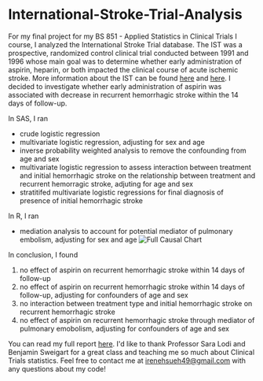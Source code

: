 # International-Stroke-Trial-Analysis
For my final project for my BS 851 - Applied Statistics in Clinical Trials I course, I analyzed the International Stroke Trial database. The IST was a prospective, randomized control clinical trial conducted between 1991 and 1996 whose main goal was to determine whether early administration of aspirin, heparin, or both impacted the clinical course of acute ischemic stroke. More information about the IST can be found [here](https://github.com/irenehsueh49/International-Stroke-Trial-Analysis/blob/main/IST%20Information/International%20Stroke%20Trial%20Information.pdf) and [here](https://github.com/irenehsueh49/International-Stroke-Trial-Analysis/blob/main/IST%20Information/International%20Stroke%20Trial%20Database%20Information.pdf). I decided to investigate whether early administration of aspirin was associated with decrease in recurrent hemorrhagic stroke within the 14 days of follow-up.  

In SAS, I ran 
- crude logistic regression 
- multivariate logistic regression, adjusting for sex and age
- inverse probability weighted analysis to remove the confounding from age and sex
- multivariate logistic regression to assess interaction between treatment and initial hemorrhagic stroke on the relationship between treatment and recurrent hemorragic stroke, adjuting for age and sex
- stratitifed multivariate logistic regressions for final diagnosis of presence of initial hemorrhagic stroke 

In R, I ran
- mediation analysis to account for potential mediator of pulmonary embolism, adjusting for sex and age 
![Full Causal Chart](https://user-images.githubusercontent.com/74632124/153634405-a59c87cd-d8e2-4be4-a534-70142e952581.png)

In conclusion, I found 
1) no effect of aspirin on recurrent hemorrhagic stroke within 14 days of follow-up
2) no effect of aspirin on recurrent hemorrhagic stroke within 14 days of follow-up, adjusting for confounders of age and sex
3) no interaction between treatment type and initial hemorrhagic stroke on recurrent hemorrhagic stroke
4) no effect of aspirin on recurrent hemorrhagic stroke through mediator of pulmonary emobolism, adjusting for confounders of age and sex

You can read my full report [here](https://github.com/irenehsueh49/International-Stroke-Trial-Analysis/blob/main/Irene%20Hsueh's%20IST%20Analysis.pdf). I'd like to thank Professor Sara Lodi and Benjamin Sweigart for a great class and teaching me so much about Clinical Trials statistics. 
Feel free to contact me at irenehsueh49@gmail.com with any questions about my code!
